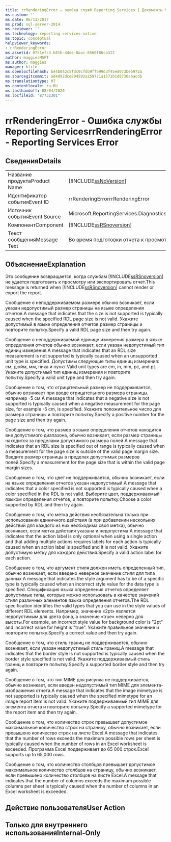 ```yaml
---
title: rrRenderingError — ошибка служб Reporting Services | Документы Майкрософт
ms.custom: ''
ms.date: 06/13/2017
ms.prod: sql-server-2014
ms.reviewer: ''
ms.technology: reporting-services-native
ms.topic: conceptual
helpviewer_keywords:
- rrRenderingError
ms.assetid: 0751efc3-b81b-44ee-8aac-8560f86ca322
author: maggiesMSFT
ms.author: maggies
manager: kfile
ms.openlocfilehash: b44b042c5f3c0cfdb9ffb99d3f45ed073beb972a
ms.sourcegitcommit: ad4d92dce894592a259721a1571b1d8736abacdb
ms.translationtype: MT
ms.contentlocale: ru-RU
ms.lasthandoff: 08/04/2020
ms.locfileid: "87732301"
---
```

# <a name="rrrenderingerror---reporting-services-error"></a><span data-ttu-id="a8f8c-102">rrRenderingError - Ошибка службы Reporting Services</span><span class="sxs-lookup"><span data-stu-id="a8f8c-102">rrRenderingError - Reporting Services Error</span></span>
    
## <a name="details"></a><span data-ttu-id="a8f8c-103">Сведения</span><span class="sxs-lookup"><span data-stu-id="a8f8c-103">Details</span></span>  
  
|||  
|-|-|  
|<span data-ttu-id="a8f8c-104">Название продукта</span><span class="sxs-lookup"><span data-stu-id="a8f8c-104">Product Name</span></span>|[!INCLUDE[ssNoVersion](../../includes/ssnoversion-md.md)]|  
|<span data-ttu-id="a8f8c-105">Идентификатор события</span><span class="sxs-lookup"><span data-stu-id="a8f8c-105">Event ID</span></span>|<span data-ttu-id="a8f8c-106">rrRenderingError</span><span class="sxs-lookup"><span data-stu-id="a8f8c-106">rrRenderingError</span></span>|  
|<span data-ttu-id="a8f8c-107">Источник события</span><span class="sxs-lookup"><span data-stu-id="a8f8c-107">Event Source</span></span>|<span data-ttu-id="a8f8c-108">Microsoft.ReportingServices.Diagnostics.Utilities.ErrorStrings.resources.Strings</span><span class="sxs-lookup"><span data-stu-id="a8f8c-108">Microsoft.ReportingServices.Diagnostics.Utilities.ErrorStrings.resources.Strings</span></span>|  
|<span data-ttu-id="a8f8c-109">Компонент</span><span class="sxs-lookup"><span data-stu-id="a8f8c-109">Component</span></span>|[!INCLUDE[ssRSnoversion](../../includes/ssrsnoversion-md.md)]|  
|<span data-ttu-id="a8f8c-110">Текст сообщения</span><span class="sxs-lookup"><span data-stu-id="a8f8c-110">Message Text</span></span>|<span data-ttu-id="a8f8c-111">Во время подготовки отчета к просмотру произошла ошибка.</span><span class="sxs-lookup"><span data-stu-id="a8f8c-111">An error occurred during rendering of the report.</span></span> <span data-ttu-id="a8f8c-112">(rrRenderingError) %1</span><span class="sxs-lookup"><span data-stu-id="a8f8c-112">(rrRenderingError) %1</span></span>|  
  
## <a name="explanation"></a><span data-ttu-id="a8f8c-113">Объяснение</span><span class="sxs-lookup"><span data-stu-id="a8f8c-113">Explanation</span></span>  
 <span data-ttu-id="a8f8c-114">Это сообщение возвращается, когда службам [!INCLUDE[ssRSnoversion](../../includes/ssrsnoversion-md.md)] не удается подготовить к просмотру или экспортировать отчет.</span><span class="sxs-lookup"><span data-stu-id="a8f8c-114">This message is returned when [!INCLUDE[ssRSnoversion](../../includes/ssrsnoversion-md.md)] cannot render or export the report.</span></span>  
  
 <span data-ttu-id="a8f8c-115">Сообщение о неподдерживаемом размере обычно возникает, если указан недопустимый размер страницы на языке определения отчетов.</span><span class="sxs-lookup"><span data-stu-id="a8f8c-115">A message that indicates that the size is not supported is typically caused when the specified RDL page size is not valid.</span></span> <span data-ttu-id="a8f8c-116">Укажите допустимый в языке определения отчетов размер страницы и повторите попытку.</span><span class="sxs-lookup"><span data-stu-id="a8f8c-116">Specify a valid RDL page size and then try again.</span></span>  
  
 <span data-ttu-id="a8f8c-117">Сообщение о неподдерживаемой единице измерения размера в языке определения отчетов обычно возникает, если указан недопустимый тип единиц измерения.</span><span class="sxs-lookup"><span data-stu-id="a8f8c-117">A message that indicates that an RDL size measurement is not supported is typically caused when an unsupported unit type is specified.</span></span> <span data-ttu-id="a8f8c-118">Допустимы следующие типы единиц измерения: см, дюйм, мм, пика и пункт.</span><span class="sxs-lookup"><span data-stu-id="a8f8c-118">Valid unit types are cm, in, mm, pc, and pt.</span></span> <span data-ttu-id="a8f8c-119">Укажите допустимый тип единиц измерения и повторите попытку.</span><span class="sxs-lookup"><span data-stu-id="a8f8c-119">Specify a valid unit type and then try again.</span></span>  
  
 <span data-ttu-id="a8f8c-120">Сообщение о том, что отрицательный размер не поддерживается, обычно возникает при вводе отрицательного размера страницы, например -5 см.</span><span class="sxs-lookup"><span data-stu-id="a8f8c-120">A message that indicates that a negative size is not supported is typically caused when a negative measurement for the page size, for example -5 cm, is specified.</span></span> <span data-ttu-id="a8f8c-121">Укажите положительное число для размера страницы и повторите попытку.</span><span class="sxs-lookup"><span data-stu-id="a8f8c-121">Specify a positive number for the page size and then try again.</span></span>  
  
 <span data-ttu-id="a8f8c-122">Сообщение о том, что размер в языке определения отчетов находится вне допустимого диапазона, обычно возникает, если размер страницы находится за пределами допустимого размера полей.</span><span class="sxs-lookup"><span data-stu-id="a8f8c-122">A message that indicates that an RDL size is specified out of range is typically caused when a measurement for the page size is outside of the valid page margin size.</span></span> <span data-ttu-id="a8f8c-123">Введите размер страницы в пределах допустимых размеров полей.</span><span class="sxs-lookup"><span data-stu-id="a8f8c-123">Specify a measurement for the page size that is within the valid page margin sizes.</span></span>  
  
 <span data-ttu-id="a8f8c-124">Сообщение о том, что цвет не поддерживается, обычно возникает, если на языке определения отчетов указан недопустимый.</span><span class="sxs-lookup"><span data-stu-id="a8f8c-124">A message that indicates that a color specified is not supported is typically caused when a color specified in the RDL is not valid.</span></span> <span data-ttu-id="a8f8c-125">Выберите цвет, поддерживаемый языком определения отчетов, и повторите попытку.</span><span class="sxs-lookup"><span data-stu-id="a8f8c-125">Choose a color supported by RDL and then try again.</span></span>  
  
 <span data-ttu-id="a8f8c-126">Сообщение о том, что метка действия необязательна только при использовании единичного действия (а при добавлении нескольких действий для каждого из них необходима своя метка), обычно возникает, если метка действия указана и недопустима.</span><span class="sxs-lookup"><span data-stu-id="a8f8c-126">A message that indicates that the action label is only optional when using a single action and that adding multiple actions requires labels for each action is typically caused when an action label is specified and it is not valid.</span></span> <span data-ttu-id="a8f8c-127">Укажите допустимую метку для каждого действия.</span><span class="sxs-lookup"><span data-stu-id="a8f8c-127">Specify a valid action label for each action.</span></span>  
  
 <span data-ttu-id="a8f8c-128">Сообщение о том, что аргумент стиля должен иметь определенный тип, обычно возникает, если введено неверное значение стиля для типа данных.</span><span class="sxs-lookup"><span data-stu-id="a8f8c-128">A message that indicates the style argument has to be of a specific type is typically caused when an incorrect style value for the data type is specified.</span></span> <span data-ttu-id="a8f8c-129">Спецификация языка определения отчетов определяет допустимые типы, которые можно использовать в качестве значений стиля различных элементов языка определения отчетов.</span><span class="sxs-lookup"><span data-stu-id="a8f8c-129">The RDL specification identifies the valid types that you can use in the style values of different RDL elements.</span></span> <span data-ttu-id="a8f8c-130">Например, значение «2pt» является недопустимым для цвета фона, а значение «true» неверно для высоты.</span><span class="sxs-lookup"><span data-stu-id="a8f8c-130">For example, an incorrect style value for background color is "2pt" and incorrect value for height is "true".</span></span> <span data-ttu-id="a8f8c-131">Укажите правильное значение и повторите попытку.</span><span class="sxs-lookup"><span data-stu-id="a8f8c-131">Specify a correct value and then try again.</span></span>  
  
 <span data-ttu-id="a8f8c-132">Сообщение о том, что стиль границ не поддерживается, обычно возникает, если указан недопустимый стиль границ.</span><span class="sxs-lookup"><span data-stu-id="a8f8c-132">A message that indicates that the border style is not supported is typically caused when the border style specified is not valid.</span></span> <span data-ttu-id="a8f8c-133">Укажите поддерживаемый стиль границ и повторите попытку.</span><span class="sxs-lookup"><span data-stu-id="a8f8c-133">Specify a supported border style and then try again.</span></span>  
  
 <span data-ttu-id="a8f8c-134">Сообщение о том, что тип MIME для рисунка не поддерживается, обычно возникает, если введен недопустимый тип MIME для элемента-изображения отчета.</span><span class="sxs-lookup"><span data-stu-id="a8f8c-134">A message that indicates that the image mimetype is not supported is typically caused when the specified mimetype for an image report item is not valid.</span></span> <span data-ttu-id="a8f8c-135">Укажите поддерживаемый тип MIME для элемента отчета и повторите попытку.</span><span class="sxs-lookup"><span data-stu-id="a8f8c-135">Specify a supported mimetype for the report item and then try again.</span></span>  
  
 <span data-ttu-id="a8f8c-136">Сообщение о том, что количество строк превышает допустимое максимальное количество строк на страницу, обычно возникает, если превышено количество строк на листе Excel.</span><span class="sxs-lookup"><span data-stu-id="a8f8c-136">A message that indicates that the number of rows exceeds the maximum possible rows per sheet is typically caused when the number of rows in an Excel worksheet is exceeded.</span></span> <span data-ttu-id="a8f8c-137">Программа Excel поддерживает до 65 000 строк.</span><span class="sxs-lookup"><span data-stu-id="a8f8c-137">Excel supports up to 65,000 rows.</span></span>  
  
 <span data-ttu-id="a8f8c-138">Сообщение о том, что количество столбцов превышает допустимое максимальное количество столбцов на страницу, обычно возникает, если превышено количество столбцов на листе Excel.</span><span class="sxs-lookup"><span data-stu-id="a8f8c-138">A message that indicates that the number of columns exceeds the maximum possible columns per sheet is typically caused when the number of columns in an Excel worksheet is exceeded.</span></span>  
  
## <a name="user-action"></a><span data-ttu-id="a8f8c-139">Действие пользователя</span><span class="sxs-lookup"><span data-stu-id="a8f8c-139">User Action</span></span>  
  
## <a name="internal-only"></a><span data-ttu-id="a8f8c-140">Только для внутреннего использования</span><span class="sxs-lookup"><span data-stu-id="a8f8c-140">Internal-Only</span></span>  
  
